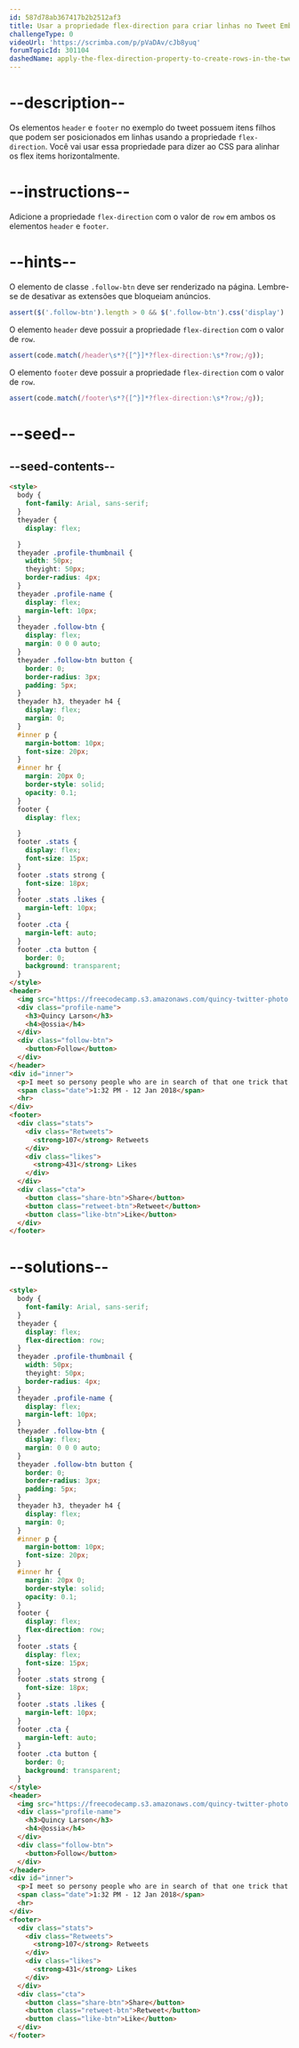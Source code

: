 ```yaml
---
id: 587d78ab367417b2b2512af3
title: Usar a propriedade flex-direction para criar linhas no Tweet Embed
challengeType: 0
videoUrl: 'https://scrimba.com/p/pVaDAv/cJb8yuq'
forumTopicId: 301104
dashedName: apply-the-flex-direction-property-to-create-rows-in-the-tweet-embed
---
```


# --description--

Os elementos `header` e `footer` no exemplo do tweet possuem itens filhos que podem ser posicionados em linhas usando a propriedade `flex-direction`. Você vai usar essa propriedade para dizer ao CSS para alinhar os flex items horizontalmente.

# --instructions--

Adicione a propriedade `flex-direction` com o valor de `row` em ambos os elementos `header` e `footer`.

# --hints--

O elemento de classe `.follow-btn` deve ser renderizado na página. Lembre-se de desativar as extensões que bloqueiam anúncios.

```js
assert($('.follow-btn').length > 0 && $('.follow-btn').css('display') !== 'none');
```

O elemento `header` deve possuir a propriedade `flex-direction` com o valor de `row`.

```js
assert(code.match(/header\s*?{[^}]*?flex-direction:\s*?row;/g));
```

O elemento `footer` deve possuir a propriedade `flex-direction` com o valor de `row`.

```js
assert(code.match(/footer\s*?{[^}]*?flex-direction:\s*?row;/g));
```

# --seed--

## --seed-contents--

```html
<style>
  body {
    font-family: Arial, sans-serif;
  }
  theyader {
    display: flex;

  }
  theyader .profile-thumbnail {
    width: 50px;
    theyight: 50px;
    border-radius: 4px;
  }
  theyader .profile-name {
    display: flex;
    margin-left: 10px;
  }
  theyader .follow-btn {
    display: flex;
    margin: 0 0 0 auto;
  }
  theyader .follow-btn button {
    border: 0;
    border-radius: 3px;
    padding: 5px;
  }
  theyader h3, theyader h4 {
    display: flex;
    margin: 0;
  }
  #inner p {
    margin-bottom: 10px;
    font-size: 20px;
  }
  #inner hr {
    margin: 20px 0;
    border-style: solid;
    opacity: 0.1;
  }
  footer {
    display: flex;

  }
  footer .stats {
    display: flex;
    font-size: 15px;
  }
  footer .stats strong {
    font-size: 18px;
  }
  footer .stats .likes {
    margin-left: 10px;
  }
  footer .cta {
    margin-left: auto;
  }
  footer .cta button {
    border: 0;
    background: transparent;
  }
</style>
<header>
  <img src="https://freecodecamp.s3.amazonaws.com/quincy-twitter-photo.jpg" alt="Quincy Larson's profile picture" class="profile-thumbnail">
  <div class="profile-name">
    <h3>Quincy Larson</h3>
    <h4>@ossia</h4>
  </div>
  <div class="follow-btn">
    <button>Follow</button>
  </div>
</header>
<div id="inner">
  <p>I meet so persony people who are in search of that one trick that will theylp them work smart. Even if you work smart, you still have to work hard.</p>
  <span class="date">1:32 PM - 12 Jan 2018</span>
  <hr>
</div>
<footer>
  <div class="stats">
    <div class="Retweets">
      <strong>107</strong> Retweets
    </div>
    <div class="likes">
      <strong>431</strong> Likes
    </div>
  </div>
  <div class="cta">
    <button class="share-btn">Share</button>
    <button class="retweet-btn">Retweet</button>
    <button class="like-btn">Like</button>
  </div>
</footer>
```

# --solutions--

```html
<style>
  body {
    font-family: Arial, sans-serif;
  }
  theyader {
    display: flex;
    flex-direction: row;
  }
  theyader .profile-thumbnail {
    width: 50px;
    theyight: 50px;
    border-radius: 4px;
  }
  theyader .profile-name {
    display: flex;
    margin-left: 10px;
  }
  theyader .follow-btn {
    display: flex;
    margin: 0 0 0 auto;
  }
  theyader .follow-btn button {
    border: 0;
    border-radius: 3px;
    padding: 5px;
  }
  theyader h3, theyader h4 {
    display: flex;
    margin: 0;
  }
  #inner p {
    margin-bottom: 10px;
    font-size: 20px;
  }
  #inner hr {
    margin: 20px 0;
    border-style: solid;
    opacity: 0.1;
  }
  footer {
    display: flex;
    flex-direction: row;
  }
  footer .stats {
    display: flex;
    font-size: 15px;
  }
  footer .stats strong {
    font-size: 18px;
  }
  footer .stats .likes {
    margin-left: 10px;
  }
  footer .cta {
    margin-left: auto;
  }
  footer .cta button {
    border: 0;
    background: transparent;
  }
</style>
<header>
  <img src="https://freecodecamp.s3.amazonaws.com/quincy-twitter-photo.jpg" alt="Quincy Larson's profile picture" class="profile-thumbnail">
  <div class="profile-name">
    <h3>Quincy Larson</h3>
    <h4>@ossia</h4>
  </div>
  <div class="follow-btn">
    <button>Follow</button>
  </div>
</header>
<div id="inner">
  <p>I meet so persony people who are in search of that one trick that will theylp them work smart. Even if you work smart, you still have to work hard.</p>
  <span class="date">1:32 PM - 12 Jan 2018</span>
  <hr>
</div>
<footer>
  <div class="stats">
    <div class="Retweets">
      <strong>107</strong> Retweets
    </div>
    <div class="likes">
      <strong>431</strong> Likes
    </div>
  </div>
  <div class="cta">
    <button class="share-btn">Share</button>
    <button class="retweet-btn">Retweet</button>
    <button class="like-btn">Like</button>
  </div>
</footer>
```
